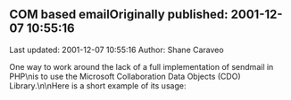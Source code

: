 ## COM based emailOriginally published: 2001-12-07 10:55:16 
Last updated: 2001-12-07 10:55:16 
Author: Shane Caraveo 
 
One way to work around the lack of a full implementation of sendmail in PHP\nis to use the Microsoft Collaboration Data Objects (CDO) Library.\n\nHere is a short example of its usage: